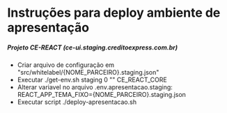 # Instruções para deploy ambiente de apresentação

##### Projeto CE-REACT (ce-ui.staging.creditoexpress.com.br)

- Criar arquivo de configuração em "src/whitelabel/{NOME_PARCEIRO}.staging.json"
- Executar ./get-env.sh staging 0 "" CE_REACT_CORE
- Alterar variavel no arquivo .env.apresentacao.staging:
  REACT_APP_TEMA_FIXO={NOME_PARCEIRO}.staging.json
- Executar script ./deploy-apresentacao.sh

